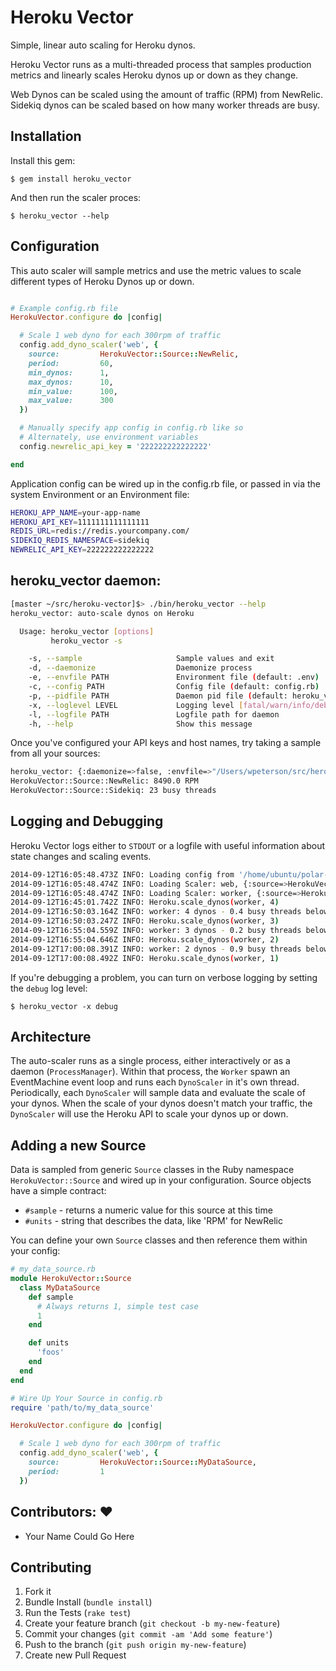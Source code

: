 # Heroku Vector

Simple, linear auto scaling for Heroku dynos.

Heroku Vector runs as a multi-threaded process that samples production metrics and linearly scales Heroku dynos up or down as they change.

Web Dynos can be scaled using the amount of traffic (RPM) from NewRelic.  Sidekiq dynos can be scaled based on how many worker threads are busy.

## Installation

Install this gem:

    $ gem install heroku_vector

And then run the scaler proces:

    $ heroku_vector --help

## Configuration

This auto scaler will sample metrics and use the metric values to scale different types of Heroku Dynos up or down.

```ruby 

# Example config.rb file
HerokuVector.configure do |config|

  # Scale 1 web dyno for each 300rpm of traffic
  config.add_dyno_scaler('web', {
    source:         HerokuVector::Source::NewRelic,
    period:         60,
    min_dynos:      1,
    max_dynos:      10,
    min_value:      100,
    max_value:      300
  })

  # Manually specify app config in config.rb like so
  # Alternately, use environment variables
  config.newrelic_api_key = '222222222222222'

end
```

Application config can be wired up in the config.rb file, or passed in via the system Environment or an Environment file:

```bash
HEROKU_APP_NAME=your-app-name
HEROKU_API_KEY=1111111111111111
REDIS_URL=redis://redis.yourcompany.com/
SIDEKIQ_REDIS_NAMESPACE=sidekiq
NEWRELIC_API_KEY=222222222222222
```

## heroku_vector daemon:
```bash
[master ~/src/heroku-vector]$> ./bin/heroku_vector --help
heroku_vector: auto-scale dynos on Heroku

  Usage: heroku_vector [options]
         heroku_vector -s

    -s, --sample                     Sample values and exit
    -d, --daemonize                  Daemonize process
    -e, --envfile PATH               Environment file (default: .env)
    -c, --config PATH                Config file (default: config.rb)
    -p, --pidfile PATH               Daemon pid file (default: heroku_vector.pid)
    -x, --loglevel LEVEL             Logging level [fatal/warn/info/debug] (default is info)
    -l, --logfile PATH               Logfile path for daemon
    -h, --help                       Show this message
```

Once you've configured your API keys and host names, try taking a sample from all your sources:

```bash
heroku_vector: {:daemonize=>false, :envfile=>"/Users/wpeterson/src/heroku-vector/.env", :config=>"/Users/wpeterson/src/heroku-vector/config.rb", :sample=>true}
HerokuVector::Source::NewRelic: 8490.0 RPM
HerokuVector::Source::Sidekiq: 23 busy threads
```

## Logging and Debugging

Heroku Vector logs either to `STDOUT` or a logfile with useful information about state changes and scaling events.

```bash
2014-09-12T16:05:48.473Z INFO: Loading config from '/home/ubuntu/polar-auto-scale/config.rb'
2014-09-12T16:05:48.474Z INFO: Loading Scaler: web, {:source=>HerokuVector::Source::NewRelic, :period=>60, :min_dynos=>1, :max_dynos=>4, :min_value=>1000, :max_value=>3000}
2014-09-12T16:05:48.474Z INFO: Loading Scaler: worker, {:source=>HerokuVector::Source::Sidekiq, :period=>5, :min_dynos=>1, :max_dynos=>10, :min_value=>0.5, :max_value=>3, :scale_up_by=>3, :scale_down_by=>1}
2014-09-12T16:45:01.742Z INFO: Heroku.scale_dynos(worker, 4)
2014-09-12T16:50:03.164Z INFO: worker: 4 dynos - 0.4 busy threads below 2.0 - scaling down
2014-09-12T16:50:03.247Z INFO: Heroku.scale_dynos(worker, 3)
2014-09-12T16:55:04.559Z INFO: worker: 3 dynos - 0.2 busy threads below 1.5 - scaling down
2014-09-12T16:55:04.646Z INFO: Heroku.scale_dynos(worker, 2)
2014-09-12T17:00:08.391Z INFO: worker: 2 dynos - 0.9 busy threads below 1.0 - scaling down
2014-09-12T17:00:08.492Z INFO: Heroku.scale_dynos(worker, 1)
```

If you're debugging a problem, you can turn on verbose logging by setting the `debug` log level:

    $ heroku_vector -x debug

## Architecture

The auto-scaler runs as a single process, either interactively or as a daemon (`ProcessManager`).  Within that process, the `Worker` spawn an EventMachine event loop and runs each `DynoScaler` in it's own thread.  Periodically, each `DynoScaler` will sample data and evaluate the scale of your dynos.  When the scale of your dynos doesn't match your traffic, the `DynoScaler` will use the Heroku API to scale your dynos up or down.

## Adding a new Source

Data is sampled from generic `Source` classes in the Ruby namespace `HerokuVector::Source` and wired up in your configuration.  Source objects have a simple contract:

* `#sample` - returns a numeric value for this source at this time
* `#units` - string that describes the data, like 'RPM' for NewRelic

You can define your own `Source` classes and then reference them within your config:

```ruby
# my_data_source.rb
module HerokuVector::Source
  class MyDataSource
    def sample
      # Always returns 1, simple test case
      1
    end

    def units
      'foos'
    end
  end
end

# Wire Up Your Source in config.rb
require 'path/to/my_data_source'

HerokuVector.configure do |config|

  # Scale 1 web dyno for each 300rpm of traffic
  config.add_dyno_scaler('web', {
    source:         HerokuVector::Source::MyDataSource,
    period:         1
  })

```

## Contributors: :heart:

* Your Name Could Go Here

## Contributing

1. Fork it
2. Bundle Install (`bundle install`)
3. Run the Tests (`rake test`)
2. Create your feature branch (`git checkout -b my-new-feature`)
3. Commit your changes (`git commit -am 'Add some feature'`)
4. Push to the branch (`git push origin my-new-feature`)
5. Create new Pull Request
